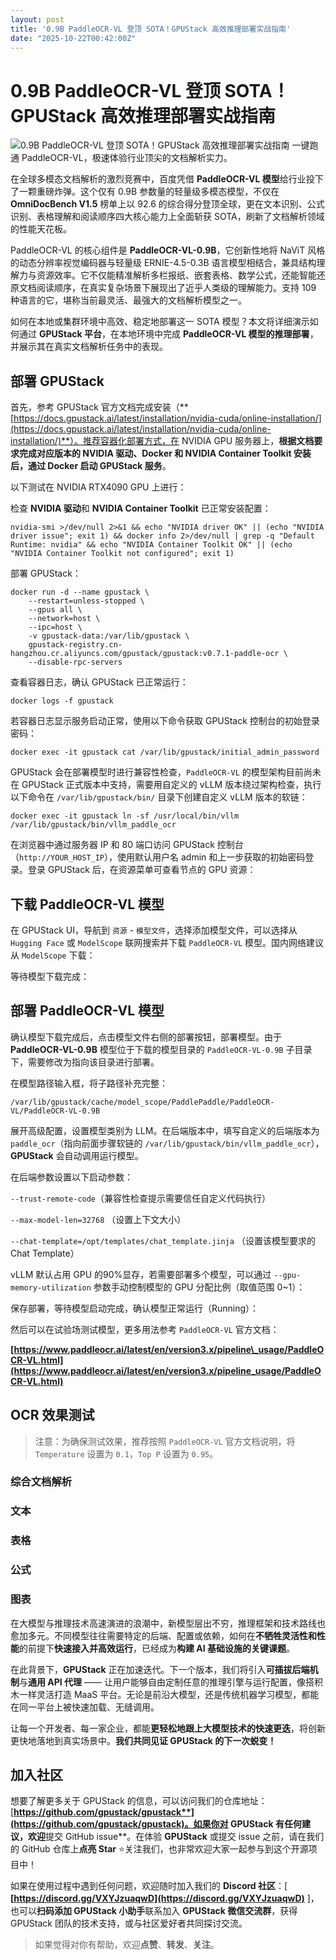 ```yaml
---
layout: post
title: '0.9B PaddleOCR-VL 登顶 SOTA！GPUStack 高效推理部署实战指南'
date: "2025-10-22T00:42:00Z"
---
```

0.9B PaddleOCR-VL 登顶 SOTA！GPUStack 高效推理部署实战指南
=============================================

![0.9B PaddleOCR-VL 登顶 SOTA！GPUStack 高效推理部署实战指南](https://img2024.cnblogs.com/blog/3471680/202510/3471680-20251021091840911-982926858.png) 一键跑通 PaddleOCR-VL，极速体验行业顶尖的文档解析实力。

在全球多模态文档解析的激烈竞赛中，百度凭借 **PaddleOCR-VL 模型**给行业投下了一颗重磅炸弹。这个仅有 0.9B 参数量的轻量级多模态模型，不仅在 **OmniDocBench V1.5** 榜单上以 92.6 的综合得分登顶全球，更在文本识别、公式识别、表格理解和阅读顺序四大核心能力上全面斩获 SOTA，刷新了文档解析领域的性能天花板。

PaddleOCR-VL 的核心组件是 **PaddleOCR-VL-0.9B**，它创新性地将 NaViT 风格的动态分辨率视觉编码器与轻量级 ERNIE-4.5-0.3B 语言模型相结合，兼具结构理解力与资源效率。它不仅能精准解析多栏报纸、嵌套表格、数学公式，还能智能还原文档阅读顺序，在真实复杂场景下展现出了近乎人类级的理解能力。支持 109 种语言的它，堪称当前最灵活、最强大的文档解析模型之一。

如何在本地或集群环境中高效、稳定地部署这一 SOTA 模型？本文将详细演示如何通过 **GPUStack 平台**，在本地环境中完成 **PaddleOCR-VL 模型的推理部署**，并展示其在真实文档解析任务中的表现。

部署 GPUStack
-----------

首先，参考 GPUStack 官方文档完成安装（**[https://docs.gpustack.ai/latest/installation/nvidia-cuda/online-installation/](https://docs.gpustack.ai/latest/installation/nvidia-cuda/online-installation/)**）。推荐容器化部署方式，在 NVIDIA GPU 服务器上，**根据文档要求完成对应版本的 NVIDIA 驱动、Docker 和 NVIDIA Container Toolkit 安装后，通过 Docker 启动 GPUStack 服务**。

以下测试在 NVIDIA RTX4090 GPU 上进行：

检查 **NVIDIA 驱动**和 **NVIDIA Container Toolkit** 已正常安装配置：

    nvidia-smi >/dev/null 2>&1 && echo "NVIDIA driver OK" || (echo "NVIDIA driver issue"; exit 1) && docker info 2>/dev/null | grep -q "Default Runtime: nvidia" && echo "NVIDIA Container Toolkit OK" || (echo "NVIDIA Container Toolkit not configured"; exit 1)
    

部署 GPUStack：

    docker run -d --name gpustack \
        --restart=unless-stopped \
        --gpus all \
        --network=host \
        --ipc=host \
        -v gpustack-data:/var/lib/gpustack \
        gpustack-registry.cn-hangzhou.cr.aliyuncs.com/gpustack/gpustack:v0.7.1-paddle-ocr \
        --disable-rpc-servers
    

查看容器日志，确认 GPUStack 已正常运行：

    docker logs -f gpustack
    

若容器日志显示服务启动正常，使用以下命令获取 GPUStack 控制台的初始登录密码：

    docker exec -it gpustack cat /var/lib/gpustack/initial_admin_password
    

GPUStack 会在部署模型时进行兼容性检查，`PaddleOCR-VL` 的模型架构目前尚未在 GPUStack 正式版本中支持，需要用自定义的 vLLM 版本绕过架构检查，执行以下命令在 `/var/lib/gpustack/bin/` 目录下创建自定义 vLLM 版本的软链：

    docker exec -it gpustack ln -sf /usr/local/bin/vllm /var/lib/gpustack/bin/vllm_paddle_ocr
    

在浏览器中通过服务器 IP 和 80 端口访问 GPUStack 控制台（`http://YOUR_HOST_IP`），使用默认用户名 admin 和上一步获取的初始密码登录。登录 GPUStack 后，在资源菜单可查看节点的 GPU 资源：

下载 PaddleOCR-VL 模型
------------------

在 GPUStack UI，导航到 `资源` - `模型文件`，选择添加模型文件，可以选择从 `Hugging Face` 或 `ModelScope` 联网搜索并下载 `PaddleOCR-VL` 模型。国内网络建议从 `ModelScope` 下载：

等待模型下载完成：

部署 PaddleOCR-VL 模型
------------------

确认模型下载完成后，点击模型文件右侧的部署按钮，部署模型。由于 **PaddleOCR-VL-0.9B** 模型位于下载的模型目录的 `PaddleOCR-VL-0.9B` 子目录下，需要修改为指向该目录进行部署。

在模型路径输入框，将子路径补充完整：

`/var/lib/gpustack/cache/model_scope/PaddlePaddle/PaddleOCR-VL/PaddleOCR-VL-0.9B`

展开高级配置，设置模型类别为 LLM。在后端版本中，填写自定义的后端版本为 `paddle_ocr`（指向前面步骤软链的 `/var/lib/gpustack/bin/vllm_paddle_ocr`），**GPUStack** 会自动调用运行模型。

在后端参数设置以下启动参数：

`--trust-remote-code`（兼容性检查提示需要信任自定义代码执行）

`--max-model-len=32768` （设置上下文大小）

`--chat-template=/opt/templates/chat_template.jinja` （设置该模型要求的 Chat Template）

vLLM 默认占用 GPU 的90%显存，若需要部署多个模型，可以通过 `--gpu-memory-utilization` 参数手动控制模型的 GPU 分配比例（取值范围 0~1）：

保存部署，等待模型启动完成，确认模型正常运行（Running）：

然后可以在试验场测试模型，更多用法参考 `PaddleOCR-VL` 官方文档：

**[https://www.paddleocr.ai/latest/en/version3.x/pipeline\_usage/PaddleOCR-VL.html](https://www.paddleocr.ai/latest/en/version3.x/pipeline_usage/PaddleOCR-VL.html)**

OCR 效果测试
--------

> 注意：为确保测试效果，推荐按照 `PaddleOCR-VL` 官方文档说明，将 `Temperature` 设置为 `0.1`，`Top P` 设置为 `0.95`。

### 综合文档解析

### 文本

### 表格

### 公式

### 图表

在大模型与推理技术高速演进的浪潮中，新模型层出不穷，推理框架和技术路线也愈加多元。不同模型往往需要特定的后端、配置或依赖，如何在**不牺牲灵活性和性能**的前提下**快速接入并高效运行**，已经成为**构建 AI 基础设施的关键课题**。

在此背景下，**GPUStack** 正在加速迭代。下一个版本，我们将引入**可插拔后端机制**与**通用 API 代理** —— 让用户能够自由定制任意的推理引擎与运行配置，像搭积木一样灵活打造 MaaS 平台。无论是前沿大模型，还是传统机器学习模型，都能在同一平台上被快速加载、无缝调用。

让每一个开发者、每一家企业，都能**更轻松地跟上大模型技术的快速更迭**，将创新更快地落地到真实场景中。**我们共同见证 GPUStack 的下一次蜕变！**

加入社区
----

想要了解更多关于 GPUStack 的信息，可以访问我们的仓库地址：[**https://github.com/gpustack/gpustack**](https://github.com/gpustack/gpustack)。如果你对 GPUStack 有任何建议，欢迎**提交 GitHub issue**。在体验 **GPUStack** 或提交 issue 之前，请在我们的 GitHub 仓库上**点亮 Star** ⭐️关注我们，也非常欢迎大家一起参与到这个开源项目中！

如果在使用过程中遇到任何问题，欢迎随时加入我们的 **Discord 社区**：\[ **[https://discord.gg/VXYJzuaqwD](https://discord.gg/VXYJzuaqwD)** \]，也可以**扫码添加 GPUStack 小助手**联系加入 **GPUStack 微信交流群**，获得 GPUStack 团队的技术支持，或与社区爱好者共同探讨交流。

> 如果觉得对你有帮助，欢迎**点赞**、**转发**、**关注**。